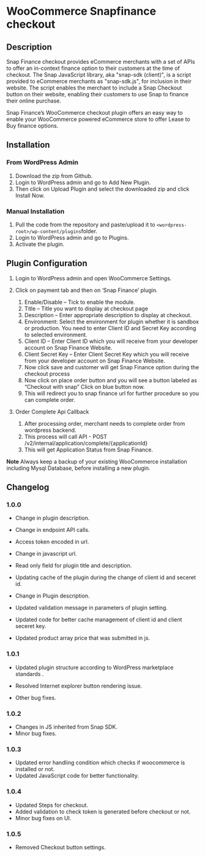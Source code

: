 ﻿# WooCommerce Snapfinance checkout

## Description

Snap Finance checkout provides eCommerce merchants with a set of APIs to offer an in-context finance option to their customers at the time of checkout.
The Snap JavaScript library, aka "snap-sdk (client)", is a script provided to eCommerce merchants as "snap-sdk.js", for inclusion in their website. The script enables the merchant to include a Snap Checkout button on their website, enabling their customers to use Snap to finance their online purchase.

Snap Finance’s WooCommerce checkout plugin offers an easy way to enable your WooCommerce powered eCommerce store to offer Lease to Buy finance options.

## Installation

### From WordPress Admin

1.  Download the zip from Github.
2.  Login to WordPress admin and go to Add New Plugin.
3.  Then click on Upload Plugin and select the downloaded zip and click Install Now.

### Manual Installation

1.  Pull the code from the repository and paste/upload it to `<wordpress-root>/wp-content/plugins`folder.
2.  Login to WordPress admin and go to Plugins.
3.  Activate the plugin.

## Plugin Configuration

1.  Login to WordPress admin and open WooCommerce Settings.
2.  Click on payment tab and then on ‘Snap Finance’ plugin.

    1.  Enable/Disable – Tick to enable the module.
    2.  Title – Title you want to display at checkout page
    3.  Description – Enter appropriate description to display at checkout.
    4.  Environment: Select the environment for plugin whether it is sandbox or production. You need to enter Client ID and Secret Key according to selected  environment.
    5.  Client ID – Enter Client ID which you will receive from your developer account on Snap Finance Website.
    6.  Client Secret Key – Enter Client Secret Key which you will receive from your developer account on Snap Finance Website.
    7.  Now click save and customer will get Snap Finance option during the checkout process
    8.  Now click on place order button and you will see a button labeled as “Checkout with snap” Click on blue button now.
    9.  This will redirect you to snap finance url for further procedure so  you can complete order.

3.  Order Complete Api Callback

    1.  After processing order, merchant needs to complete order from wordpress backend.
    2.  This process will call API - POST /v2/internal/application/complete/{applicationId}
    3.  This will get Application Status from Snap Finance.

**Note** Always keep a backup of your existing WooCommerce installation including Mysql Database, before installing a new plugin.

## Changelog

### 1.0.0

-   Change in plugin description.

-   Change in endpoint API calls.

-   Access token encoded in url.

-   Change in javascript url.

-   Read only field for plugin title and description.

-   Updating cache of the plugin during the change of client id and seceret id. 

-   Change in Plugin description.

-   Updated validation message in parameters of plugin setting.

-   Updated code for better cache management of client id and client seceret key.
-   Updated product array price that was submitted in js.

### 1.0.1
-  Updated plugin structure according to WordPress marketplace standards
.
-  Resolved Internet explorer button rendering issue.

-  Other bug fixes.

### 1.0.2
-  Changes in JS inherited from Snap SDK.
-  Minor bug fixes.

### 1.0.3
-  Updated error handling condition which checks if woocommerce is installed or not.
-  Updated JavaScript code for better functionality.

### 1.0.4
-  Updated Steps for checkout.
-  Added validation to check token is generated before checkout or not.
-  Minor bug fixes on UI.

### 1.0.5
-  Removed Checkout button settings.
